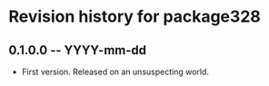 # Revision history for package328

## 0.1.0.0 -- YYYY-mm-dd

* First version. Released on an unsuspecting world.
